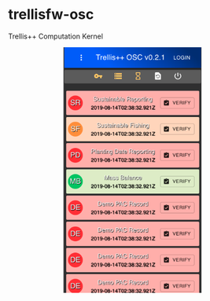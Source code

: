 # trellisfw-osc
Trellis++ Computation Kernel

<p align="center">
  <img height="500" src="https://raw.githubusercontent.com/trellisfw/trellisfw-osc/master/assets/images/osc.png">
</p>
